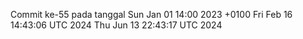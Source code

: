 Commit ke-55 pada tanggal Sun Jan 01 14:00 2023 +0100
Fri Feb 16 14:43:06 UTC 2024
Thu Jun 13 22:43:17 UTC 2024
